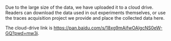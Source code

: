 Due to the large size of the data, we have uploaded it to a cloud drive. Readers can download the data used in out experiments themselves, or use the traces acquisition project we provide and place the collected data here.

The cloud-drive link is https://pan.baidu.com/s/18xg9mAifwOAlgcNS0eW-GQ?pwd=mw3i.